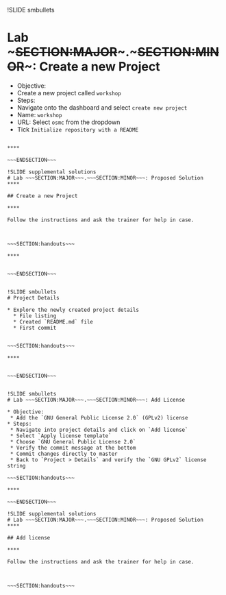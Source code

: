 !SLIDE smbullets
# Lab ~~~SECTION:MAJOR~~~.~~~SECTION:MINOR~~~: Create a new Project

* Objective:
 * Create a new project called `workshop`
* Steps:
 * Navigate onto the dashboard and select `create new project`
 * Name: `workshop`
 * URL: Select `osmc` from the dropdown
 * Tick `Initialize repository with a README`

~~~SECTION:handouts~~~

****

~~~ENDSECTION~~~

!SLIDE supplemental solutions
# Lab ~~~SECTION:MAJOR~~~.~~~SECTION:MINOR~~~: Proposed Solution
****

## Create a new Project

****

Follow the instructions and ask the trainer for help in case.



~~~SECTION:handouts~~~

****


~~~ENDSECTION~~~


!SLIDE smbullets
# Project Details

* Explore the newly created project details
  * File listing
  * Created `README.md` file
  * First commit


~~~SECTION:handouts~~~

****


~~~ENDSECTION~~~


!SLIDE smbullets
# Lab ~~~SECTION:MAJOR~~~.~~~SECTION:MINOR~~~: Add License

* Objective:
 * Add the `GNU General Public License 2.0` (GPLv2) license
* Steps:
 * Navigate into project details and click on `Add license`
 * Select `Apply license template`
 * Choose `GNU General Public License 2.0`
 * Verify the commit message at the bottom
 * Commit changes directly to master
 * Back to `Project > Details` and verify the `GNU GPLv2` license string

~~~SECTION:handouts~~~

****

~~~ENDSECTION~~~

!SLIDE supplemental solutions
# Lab ~~~SECTION:MAJOR~~~.~~~SECTION:MINOR~~~: Proposed Solution
****

## Add license

****

Follow the instructions and ask the trainer for help in case.



~~~SECTION:handouts~~~


